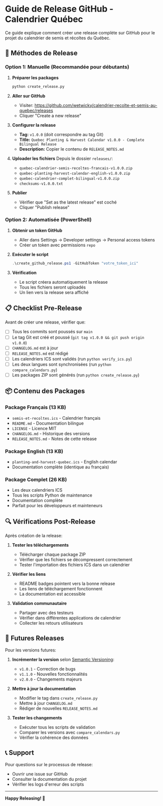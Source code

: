 # Guide de Release GitHub - Calendrier Québec

Ce guide explique comment créer une release complète sur GitHub pour le projet du calendrier de semis et récoltes du Québec.

## 🎯 Méthodes de Release

### Option 1: Manuelle (Recommandée pour débutants)

1. **Préparer les packages**
   ```bash
   python create_release.py
   ```

2. **Aller sur GitHub**
   - Visiter: https://github.com/wetwicky/calendrier-recolte-et-semis-au-quebec/releases
   - Cliquer "Create a new release"

3. **Configurer la release**
   - **Tag:** `v1.0.0` (doit correspondre au tag Git)
   - **Title:** `Quebec Planting & Harvest Calendar v1.0.0 - Complete Bilingual Release`
   - **Description:** Copier le contenu de `RELEASE_NOTES.md`

4. **Uploader les fichiers**
   Depuis le dossier `releases/`:
   - `quebec-calendrier-semis-recoltes-francais-v1.0.0.zip`
   - `quebec-planting-harvest-calendar-english-v1.0.0.zip`
   - `quebec-calendrier-complet-bilingual-v1.0.0.zip`
   - `checksums-v1.0.0.txt`

5. **Publier**
   - Vérifier que "Set as the latest release" est coché
   - Cliquer "Publish release"

### Option 2: Automatisée (PowerShell)

1. **Obtenir un token GitHub**
   - Aller dans Settings → Developer settings → Personal access tokens
   - Créer un token avec permissions `repo`

2. **Exécuter le script**
   ```powershell
   .\create_github_release.ps1 -GitHubToken "votre_token_ici"
   ```

3. **Vérification**
   - Le script créera automatiquement la release
   - Tous les fichiers seront uploadés
   - Un lien vers la release sera affiché

## 📋 Checklist Pre-Release

Avant de créer une release, vérifier que:

- [ ] Tous les commits sont poussés sur `main`
- [ ] Le tag Git est créé et poussé (`git tag v1.0.0 && git push origin v1.0.0`)
- [ ] `CHANGELOG.md` est à jour
- [ ] `RELEASE_NOTES.md` est rédigé
- [ ] Les calendriers ICS sont validés (run `python verify_ics.py`)
- [ ] Les deux langues sont synchronisées (run `python compare_calendars.py`)
- [ ] Les packages ZIP sont générés (run `python create_release.py`)

## 📦 Contenu des Packages

### Package Français (13 KB)
- `semis-et-recoltes.ics` - Calendrier français
- `README.md` - Documentation bilingue
- `LICENSE` - Licence MIT
- `CHANGELOG.md` - Historique des versions
- `RELEASE_NOTES.md` - Notes de cette release

### Package English (13 KB)
- `planting-and-harvest-quebec.ics` - English calendar
- Documentation complète (identique au français)

### Package Complet (26 KB)
- Les deux calendriers ICS
- Tous les scripts Python de maintenance
- Documentation complète
- Parfait pour les développeurs et mainteneurs

## 🔍 Vérifications Post-Release

Après création de la release:

1. **Tester les téléchargements**
   - Télécharger chaque package ZIP
   - Vérifier que les fichiers se décompressent correctement
   - Tester l'importation des fichiers ICS dans un calendrier

2. **Vérifier les liens**
   - README badges pointent vers la bonne release
   - Les liens de téléchargement fonctionnent
   - La documentation est accessible

3. **Validation communautaire**
   - Partager avec des testeurs
   - Vérifier dans différentes applications de calendrier
   - Collecter les retours utilisateurs

## 🚀 Futures Releases

Pour les versions futures:

1. **Incrémenter la version** selon [Semantic Versioning](https://semver.org/):
   - `v1.0.1` - Correction de bugs
   - `v1.1.0` - Nouvelles fonctionnalités
   - `v2.0.0` - Changements majeurs

2. **Mettre à jour la documentation**
   - Modifier le tag dans `create_release.py`
   - Mettre à jour `CHANGELOG.md`
   - Rédiger de nouvelles `RELEASE_NOTES.md`

3. **Tester les changements**
   - Exécuter tous les scripts de validation
   - Comparer les versions avec `compare_calendars.py`
   - Vérifier la cohérence des données

## 📞 Support

Pour questions sur le processus de release:
- Ouvrir une issue sur GitHub
- Consulter la documentation du projet
- Vérifier les logs d'erreur des scripts

---

**Happy Releasing! 🎉**
